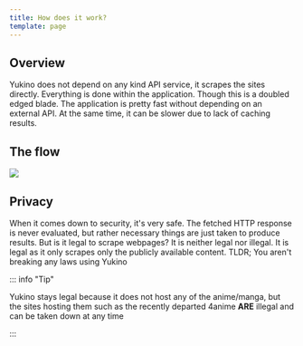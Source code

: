 ```yaml
---
title: How does it work?
template: page
---
```


## Overview
Yukino does not depend on any kind API service, it scrapes the sites directly. Everything is done within the application. Though this is a doubled edged blade. The application is pretty fast without depending on an external API. At the same time, it can be slower due to lack of caching results.

## The flow
<img src="{{ data.config.computed_base_url }}/assets/images/flow.png">

## Privacy
When it comes down to security, it's very safe. The fetched HTTP response is never evaluated, but rather necessary things are just taken to produce results. But is it legal to scrape webpages? It is neither legal nor illegal. It is legal as it only scrapes only the publicly available content.
TLDR; You aren't breaking any laws using Yukino

::: info "Tip"

Yukino stays legal because it does not host any of the anime/manga, but the sites hosting them such as the recently departed 4anime **ARE** illegal and can be taken down at any time

:::